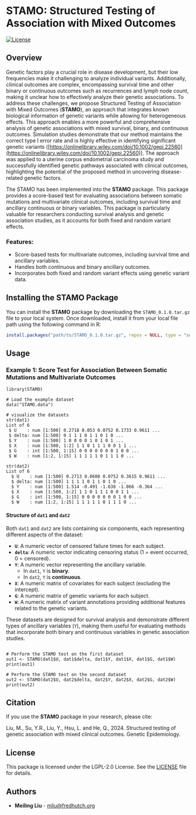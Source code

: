 # STAMO: Structured Testing of Association with Mixed Outcomes 
[![License](https://img.shields.io/badge/license-LGPL--2.0-blue.svg)](https://www.gnu.org/licenses/old-licenses/lgpl-2.0.html)

## Overview

Genetic factors play a crucial role in disease development, but their low frequencies make it challenging to analyze individual variants. Additionally, clinical outcomes are complex, encompassing survival time and other binary or continuous outcomes such as recurrences and lymph node count, making it unclear how to effectively analyze their genetic associations.  To address these challenges, we propose Structured Testing of Association with Mixed Outcomes (**STAMO**), an approach that integrates known biological information of genetic variants while allowing for heterogeneous effects. This approach enables a more powerful and comprehensive analysis of genetic associations with mixed survival, binary, and continuous outcomes. Simulation studies demonstrate that our method maintains the correct type I error rate and is highly effective in identifying significant genetic variants ([https://onlinelibrary.wiley.com/doi/10.1002/gepi.22560](https://onlinelibrary.wiley.com/doi/10.1002/gepi.22560)). The approach was applied to a uterine corpus endometrial carcinoma study and successfully identified genetic pathways associated with clinical outcomes, highlighting the potential of the proposed method in uncovering disease-related genetic factors. 

The STAMO has been implemented into the **STAMO** package. This package provides a score-based test for evaluating associations between somatic mutations and multivariate clinical outcomes, including survival time and ancillary continuous or binary variables. This package is particularly valuable for researchers conducting survival analysis and genetic association studies, as it accounts for both fixed and random variant effects.

### Features:
- Score-based tests for multivariate outcomes, including survival time and ancillary variables.
- Handles both continuous and binary ancillary outcomes.
- Incorporates both fixed and random variant effects using genetic variant data.

## Installing the STAMO Package

You can install the **STAMO** package by downloading the `STAMO_0.1.0.tar.gz` file to your local system. Once downloaded, install it from your local file path using the following command in R:

```r
install.packages("path/to/STAMO_0.1.0.tar.gz", repos = NULL, type = "source")
```

## Usage 

### Example 1: Score Test for Association Between Somatic Mutations and Multivariate Outcomes

```{r}
library(STAMO)

# Load the example dataset
data("STAMO.data")

# visualize the datasets
str(dat1)
List of 6
 $ U    : num [1:500] 0.2718 0.053 0.0752 0.1733 0.9611 ...
 $ delta: num [1:500] 0 1 1 1 0 1 1 0 1 0 ...
 $ Y    : num [1:500] 1 0 0 0 0 1 0 1 0 1 ...
 $ X    : num [1:500, 1:2] 1 1 0 1 1 1 0 0 1 1 ...
 $ G    : int [1:500, 1:15] 0 0 0 0 0 0 0 1 0 0 ...
 $ W    : num [1:2, 1:15] 1 1 1 1 1 0 1 1 1 0 ...

str(dat2)
List of 6
  $ U    : num [1:500] 0.2713 0.0608 0.0752 0.3615 0.9611 ...
  $ delta: num [1:500] 1 1 1 1 0 1 1 0 1 0 ...
  $ Y    : num [1:500] 1.514 -0.491 -1.638 -1.066 -0.364 ...
  $ X    : num [1:500, 1:2] 1 1 0 1 1 1 0 0 1 1 ...
  $ G    : int [1:500, 1:15] 0 0 0 0 0 0 0 1 0 0 ...
  $ W    : num [1:2, 1:15] 1 1 1 1 1 0 1 1 1 0 ...
```
#### Structure of `dat1` and `dat2`

Both `dat1` and `dat2` are lists containing six components, each representing different aspects of the dataset:

- **`U`**: A numeric vector of censored failure times for each subject.
- **`delta`**: A numeric vector indicating censoring status (1 = event occurred, 0 = censored).
- **`Y`**: A numeric vector representing the ancillary variable.  
  - In `dat1`, `Y` is **binary**.  
  - In `dat2`, `Y` is **continuous**.
- **`X`**: A numeric matrix of covariates for each subject (excluding the intercept).
- **`G`**: A numeric matrix of genetic variants for each subject.
- **`W`**: A numeric matrix of variant annotations providing additional features related to the genetic variants.

These datasets are designed for survival analysis and demonstrate different types of ancillary variables (`Y`), making them useful for evaluating methods that incorporate both binary and continuous variables in genetic association studies.

```{r}

# Perform the STAMO test on the first dataset
out1 <- STAMO(dat1$U, dat1$delta, dat1$Y, dat1$X, dat1$G, dat1$W)
print(out1)

# Perform the STAMO test on the second dataset
out2 <- STAMO(dat2$U, dat2$delta, dat2$Y, dat2$X, dat2$G, dat2$W)
print(out2)
```


## Citation

If you use the **STAMO** package in your research, please cite:

Liu, M., Su, Y.R., Liu, Y., Hsu, L. and He, Q., 2024. Structured testing of genetic association with mixed clinical outcomes. Genetic Epidemiology.


## License

This package is licensed under the LGPL-2.0 License. See the [LICENSE](LICENSE) file for details.

## Authors

- **Meiling Liu** - [mliu@fredhutch.org](mailto:mliu@fredhutch.org)
